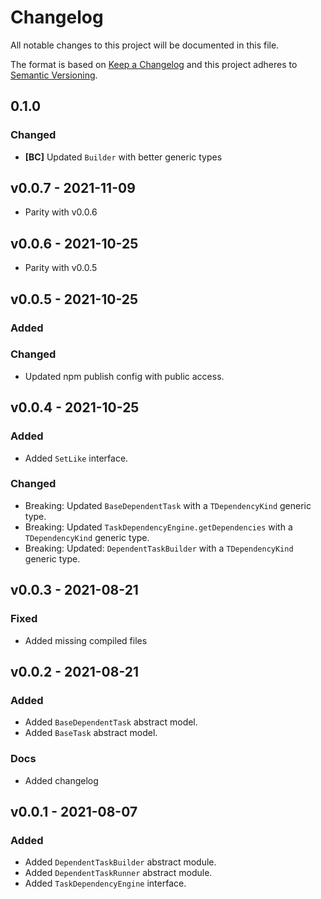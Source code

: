 # Changelog
All notable changes to this project will be documented in this file.

The format is based on [Keep a Changelog](http://keepachangelog.com/en/1.0.0/)
and this project adheres to [Semantic Versioning](http://semver.org/spec/v2.0.0.html).

<!--
## [UNRELEASED]

### Added
### Changed
### Deprecated
### Removed
### Fixed
### Security
### Docs
-->




## 0.1.0

### Changed
- **[BC]** Updated `Builder` with better generic types




## v0.0.7 - 2021-11-09
- Parity with v0.0.6




## v0.0.6 - 2021-10-25
- Parity with v0.0.5




## v0.0.5 - 2021-10-25

### Added
### Changed
- Updated npm publish config with public access.




## v0.0.4 - 2021-10-25

### Added
- Added `SetLike` interface.

### Changed
- Breaking: Updated `BaseDependentTask` with a `TDependencyKind` generic type.
- Breaking: Updated `TaskDependencyEngine.getDependencies` with a `TDependencyKind` generic type.
- Breaking: Updated: `DependentTaskBuilder` with a `TDependencyKind` generic type.




## v0.0.3 - 2021-08-21

### Fixed
- Added missing compiled files




## v0.0.2 - 2021-08-21

### Added 
- Added `BaseDependentTask` abstract model.
- Added `BaseTask` abstract model.

### Docs
- Added changelog




## v0.0.1 - 2021-08-07

### Added
- Added `DependentTaskBuilder` abstract module.
- Added `DependentTaskRunner` abstract module.
- Added `TaskDependencyEngine` interface.
